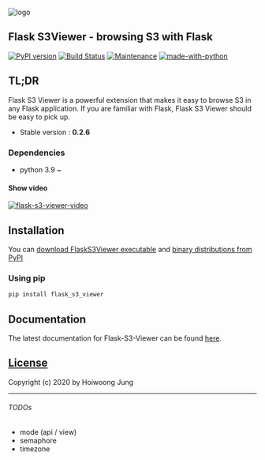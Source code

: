 ![logo](https://raw.githubusercontent.com/hidekuma/flask-s3-viewer/master/i/logo.png)

## Flask S3Viewer - browsing S3 with Flask

[![PyPI version](https://badge.fury.io/py/flask-s3-viewer.svg)](https://badge.fury.io/py/flask-s3-viewer)
[![Build Status](https://travis-ci.org/hidekuma/flask-s3-viewer.svg?branch=master)](https://travis-ci.org/hidekuma/flask-s3-viewer)
[![Maintenance](https://img.shields.io/badge/Maintained%3F-yes-green.svg)](https://github.com/hidekuma/flask-s3-viewer/graphs/commit-activity)
[![made-with-python](https://img.shields.io/badge/Made%20with-Python-1f425f.svg)](https://www.python.org/)

## TL;DR

Flask S3 Viewer is a powerful extension that makes it easy to browse S3 in any Flask application. If you are familiar with Flask, Flask S3 Viewer should be easy to pick up.

- Stable version : **0.2.6**

### Dependencies
- python 3.9 ~

#### Show video

[![flask-s3-viewer-video](http://img.youtube.com/vi/MPFo1scGlws/0.jpg)](https://youtu.be/MPFo1scGlws?t=0s "Click to play on Youtube")

## Installation

You can [download FlaskS3Viewer executable](https://github.com/hidekuma/flask-s3-viewer/releases) and [binary distributions from PyPI](https://pypi.org/project/flask-s3-viewer/)

### Using pip

```python
pip install flask_s3_viewer
```

## Documentation

The latest documentation for Flask-S3-Viewer can be found [here](https://hidekuma.github.io/flask-s3-viewer/html/index.html).

[License](LICENSE)
------------------

Copyright (c) 2020 by Hoiwoong Jung

---

###### TODOs

- mode (api / view)
- semaphore
- timezone
